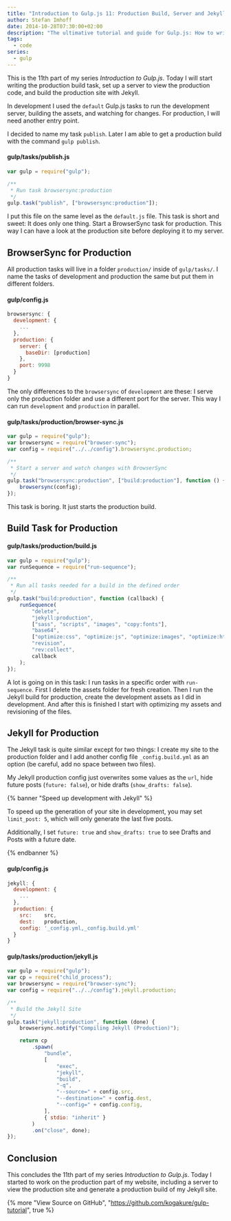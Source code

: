 ```yaml
---
title: "Introduction to Gulp.js 11: Production Build, Server and Jekyll"
author: Stefan Imhoff
date: 2014-10-28T07:30:00+02:00
description: "The ultimative tutorial and guide for Gulp.js: How to write the production task for Jekyll and BrowserSync."
tags:
  - code
series:
  - gulp
---
```


This is the 11th part of my series _Introduction to Gulp.js_. Today I will start writing the production build task, set up a server to view the production code, and build the production site with Jekyll.

In development I used the `default` Gulp.js tasks to run the development server, building the assets, and watching for changes. For production, I will need another entry point.

I decided to name my task `publish`. Later I am able to get a production build with the command `gulp publish`.

#### gulp/tasks/publish.js

```javascript
var gulp = require("gulp");

/**
 * Run task browsersync:production
 */
gulp.task("publish", ["browsersync:production"]);
```

I put this file on the same level as the `default.js` file. This task is short and sweet: It does only one thing. Start a BrowserSync task for production. This way I can have a look at the production site before deploying it to my server.

## BrowserSync for Production

All production tasks will live in a folder `production/` inside of `gulp/tasks/`. I name the tasks of development and production the same but put them in different folders.

#### gulp/config.js

```javascript
browsersync: {
  development: {
    ...
  },
  production: {
    server: {
      baseDir: [production]
    },
    port: 9998
  }
}
```

The only differences to the `browsersync` of `development` are these: I serve only the production folder and use a different port for the server. This way I can run `development` and `production` in parallel.

#### gulp/tasks/production/browser-sync.js

```javascript
var gulp = require("gulp");
var browsersync = require("browser-sync");
var config = require("../../config").browsersync.production;

/**
 * Start a server and watch changes with BrowserSync
 */
gulp.task("browsersync:production", ["build:production"], function () {
	browsersync(config);
});
```

This task is boring. It just starts the production build.

## Build Task for Production

#### gulp/tasks/production/build.js

```javascript
var gulp = require("gulp");
var runSequence = require("run-sequence");

/**
 * Run all tasks needed for a build in the defined order
 */
gulp.task("build:production", function (callback) {
	runSequence(
		"delete",
		"jekyll:production",
		["sass", "scripts", "images", "copy:fonts"],
		"base64",
		["optimize:css", "optimize:js", "optimize:images", "optimize:html", "copy:fonts:production"],
		"revision",
		"rev:collect",
		callback
	);
});
```

A lot is going on in this task: I run tasks in a specific order with `run-sequence`. First I delete the assets folder for fresh creation. Then I run the Jekyll build for production, create the development assets as I did in development. And after this is finished I start with optimizing my assets and revisioning of the files.

## Jekyll for Production

The Jekyll task is quite similar except for two things: I create my site to the production folder and I add another config file `_config.build.yml` as an option (be careful, add no space between two files).

My Jekyll production config just overwrites some values as the `url`, hide future posts (`future: false`), or hide drafts (`show_drafts: false`).

{% banner "Speed up development with Jekyll" %}

To speed up the generation of your site in development, you may set `limit_post: 5`, which will only generate the last five posts.

Additionally, I set `future: true` and `show_drafts: true` to see Drafts and Posts with a future date.

{% endbanner %}

#### gulp/config.js

```javascript
jekyll: {
  development: {
    ...
  },
  production: {
    src:    src,
    dest:   production,
    config: '_config.yml,_config.build.yml'
  }
}
```

#### gulp/tasks/production/jekyll.js

```javascript
var gulp = require("gulp");
var cp = require("child_process");
var browsersync = require("browser-sync");
var config = require("../../config").jekyll.production;

/**
 * Build the Jekyll Site
 */
gulp.task("jekyll:production", function (done) {
	browsersync.notify("Compiling Jekyll (Production)");

	return cp
		.spawn(
			"bundle",
			[
				"exec",
				"jekyll",
				"build",
				"-q",
				"--source=" + config.src,
				"--destination=" + config.dest,
				"--config=" + config.config,
			],
			{ stdio: "inherit" }
		)
		.on("close", done);
});
```

## Conclusion

This concludes the 11th part of my series _Introduction to Gulp.js_. Today I started to work on the production part of my website, including a server to view the production site and generate a production build of my Jekyll site.

{% more "View Source on GitHub", "https://github.com/kogakure/gulp-tutorial", true %}
